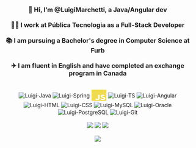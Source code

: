 <div align="center">
    <h3>👋 Hi, I’m @LuigiMarchetti, a Java/Angular dev<br><br>
        👨‍💻 I work at Pública Tecnologia as a Full-Stack Developer<br><br>
        📚 I am pursuing a Bachelor's degree in Computer Science at Furb<br><br>
        ✈ I am fluent in English and have completed an exchange program in Canada<br>
        <!-- 📫 How to reach me: luigigarciamarchetti@outlook.com -->
    </h3>
</div>
<div dir="auto" align="center"><br>
    <img align="center" alt="Luigi-Java" height="30" width="40"
        src="https://cdn.jsdelivr.net/gh/devicons/devicon/icons/java/java-original.svg" />
    <img align="center" alt="Luigi-Spring" height="30" width="40"
        src="https://cdn.jsdelivr.net/gh/devicons/devicon/icons/spring/spring-original.svg" />
    <img align="center" alt="Luigi-Js" height="30" width="40"
        src="https://raw.githubusercontent.com/devicons/devicon/master/icons/javascript/javascript-plain.svg" />
    <img align="center" alt="Luigi-TS" height="30" width="40"
        src="https://cdn.jsdelivr.net/gh/devicons/devicon/icons/typescript/typescript-original.svg" />
    <img align="center" alt="Luigi-Angular" height="30" width="40"
        src="https://cdn.jsdelivr.net/gh/devicons/devicon/icons/angularjs/angularjs-original.svg" />
    <img align="center" alt="Luigi-HTML" height="30" width="40"
        src="https://cdn.jsdelivr.net/gh/devicons/devicon/icons/html5/html5-original.svg" />
    <img align="center" alt="Luigi-CSS" height="30" width="40"
        src="https://cdn.jsdelivr.net/gh/devicons/devicon/icons/css3/css3-original.svg" />
    <img align="center" alt="Luigi-MySQL" height="30" width="40"
        src="https://cdn.jsdelivr.net/gh/devicons/devicon/icons/mysql/mysql-original.svg" />
    <img align="center" alt="Luigi-Oracle" height="30" width="40"
        src="https://cdn.jsdelivr.net/gh/devicons/devicon/icons/oracle/oracle-original.svg" />
    <img align="center" alt="Luigi-PostgreSQL" height="30" width="40"
        src="https://cdn.jsdelivr.net/gh/devicons/devicon/icons/postgresql/postgresql-original.svg" />
    <img align="center" alt="Luigi-Git" height="30" width="40"
        src="https://cdn.jsdelivr.net/gh/devicons/devicon/icons/git/git-original.svg" />
    <!--
      <img align="center" alt="Luigi-Csharp" height = "30" width="40" src="https://cdn.jsdelivr.net/gh/devicons/devicon/icons/csharp/csharp-original.svg" />
      <img align="center" alt="Luigi-HTML" height="30" width="40" src="https://raw.githubusercontent.com/devicons/devicon/master/icons/html5/html5-original.svg" style="max-width: 100%;">
      <img align="center" alt="Luigi-CSS" height="30" width="40" src="https://raw.githubusercontent.com/devicons/devicon/master/icons/css3/css3-original.svg" style="max-width: 100%;">
      <img align="center" alt="Luigi-Git" height="30" width="40" src="https://raw.githubusercontent.com/devicons/devicon/master/icons/git/git-original.svg" style="max-width: 100%;"> 
      <img align="center" alt="Luigi-sql" height="30" width="40" src="https://raw.githubusercontent.com/devicons/devicon/master/icons/microsoftsqlserver/microsoftsqlserver-plain.svg" style="max-width: 100%;"> 
    -->
</div>
<br>
<div align="center">
    <a href="https://www.linkedin.com/in/luigi-garcia-marchetti-278979215/" target="_blank"><img
            src="https://img.shields.io/badge/-LinkedIn-%230077B5?style=for-the-badge&logo=linkedin&logoColor=white"
            target="_blank"></a>
    <a href="mailto:luigigarciamarchetti@outlook.com"><img
            src="https://img.shields.io/badge/Email-D14836?style=for-the-badge&logo=gmail&logoColor=white"
            target="_blank"></a>
    <a href="https://instagram.com/luigigarciamarchetti/" target="_blank"><img
            src="https://img.shields.io/badge/-Instagram-%23E4405F?style=for-the-badge&logo=instagram&logoColor=white"
            target="_blank"></a>
</div>
<br>
<div align="center">
    <a href="https://github.com/luigimarchetti">
        <!--   <img height="180em" src="https://github-readme-stats.vercel.app/api?username=luigimarchetti&show_icons=true&theme=dracula&include_all_commits=true&count_private=true"/> -->
        <img height="180em"
            src="https://github-readme-stats.vercel.app/api/top-langs/?username=luigimarchetti&layout=compact&langs_count=7&theme=tokyonight" />
</div>

